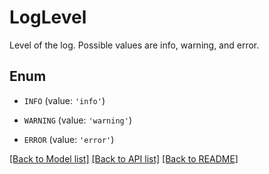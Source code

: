 # LogLevel

Level of the log. Possible values are info, warning, and error.

## Enum

* `INFO` (value: `'info'`)

* `WARNING` (value: `'warning'`)

* `ERROR` (value: `'error'`)

[[Back to Model list]](../README.md#documentation-for-models) [[Back to API list]](../README.md#documentation-for-api-endpoints) [[Back to README]](../README.md)


